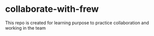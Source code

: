 # collaborate-with-frew

This repo is created for learning purpose to practice collaboration and working in the team
